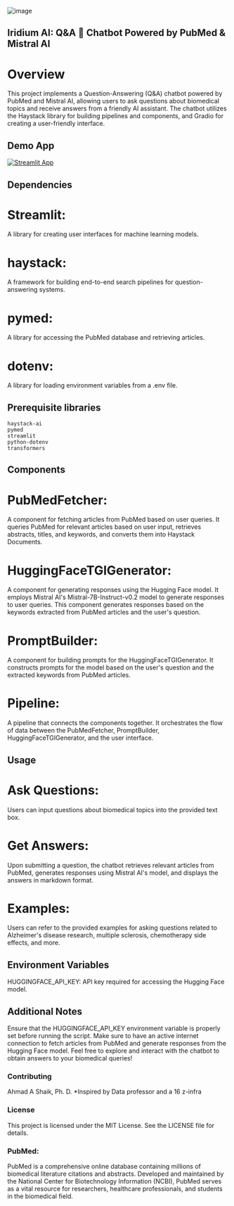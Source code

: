 
![image](https://github.com/ahmadalis2016/Iridium-AI-Image-Analysis/assets/130319416/3590b637-b72a-4a41-86ba-a556e9c22016) 

## Iridium AI: Q&A 💬 Chatbot Powered by PubMed & Mistral AI

# Overview
This project implements a Question-Answering (Q&A) chatbot powered by PubMed and Mistral AI, allowing users to ask questions about biomedical topics and receive answers from a friendly AI assistant. The chatbot utilizes the Haystack library for building pipelines and components, and Gradio for creating a user-friendly interface.

## Demo App

[![Streamlit App](https://static.streamlit.io/badges/streamlit_badge_black_white.svg)](https://llama2.streamlitapp.com/)

## Dependencies
# Streamlit: 
A library for creating user interfaces for machine learning models.
# haystack: 
A framework for building end-to-end search pipelines for question-answering systems.
# pymed: 
A library for accessing the PubMed database and retrieving articles.
# dotenv:
A library for loading environment variables from a .env file.

## Prerequisite libraries

```
haystack-ai
pymed
streamlit
python-dotenv
transformers
```

## Components
# PubMedFetcher: 
A component for fetching articles from PubMed based on user queries. It queries PubMed for relevant articles based on user input, retrieves abstracts, titles, and keywords, and converts them into Haystack Documents.

# HuggingFaceTGIGenerator: 
A component for generating responses using the Hugging Face model. It employs Mistral AI's Mistral-7B-Instruct-v0.2 model to generate responses to user queries. This component generates responses based on the keywords extracted from PubMed articles and the user's question.

# PromptBuilder:
A component for building prompts for the HuggingFaceTGIGenerator. It constructs prompts for the model based on the user's question and the extracted keywords from PubMed articles.

# Pipeline:
 A pipeline that connects the components together. It orchestrates the flow of data between the PubMedFetcher, PromptBuilder, HuggingFaceTGIGenerator, and the user interface.


## Usage
# Ask Questions:
Users can input questions about biomedical topics into the provided text box.
# Get Answers:
Upon submitting a question, the chatbot retrieves relevant articles from PubMed, generates responses using Mistral AI's model, and displays the answers in markdown format.
# Examples: 
Users can refer to the provided examples for asking questions related to Alzheimer's disease research, multiple sclerosis, chemotherapy side effects, and more.

## Environment Variables
HUGGINGFACE_API_KEY: API key required for accessing the Hugging Face model.

## Additional Notes
Ensure that the HUGGINGFACE_API_KEY environment variable is properly set before running the script.
Make sure to have an active internet connection to fetch articles from PubMed and generate responses from the Hugging Face model.
Feel free to explore and interact with the chatbot to obtain answers to your biomedical queries!




### Contributing
Ahmad A Shaik, Ph. D.
 *Inspired by Data professor and a 16 z-infra
### License
This project is licensed under the MIT License. See the LICENSE file for details.

### PubMed: 
PubMed is a comprehensive online database containing millions of biomedical literature citations and abstracts. Developed and maintained by the National Center for Biotechnology Information (NCBI), PubMed serves as a vital resource for researchers, healthcare professionals, and students in the biomedical field.
